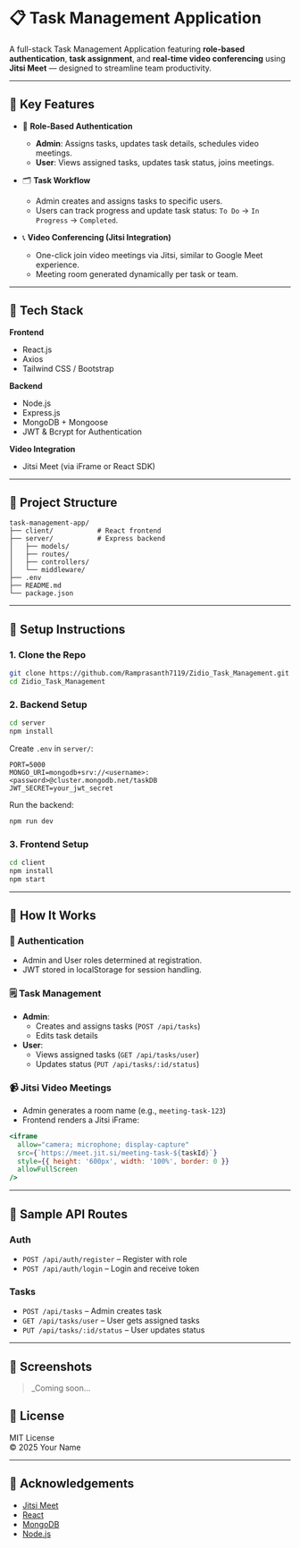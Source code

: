 
# 📋 Task Management Application

A full-stack Task Management Application featuring **role-based authentication**, **task assignment**, and **real-time video conferencing** using **Jitsi Meet** — designed to streamline team productivity.

---

## 🚀 Key Features

- 🔐 **Role-Based Authentication**  
  - **Admin**: Assigns tasks, updates task details, schedules video meetings.  
  - **User**: Views assigned tasks, updates task status, joins meetings.

- 🗂️ **Task Workflow**  
  - Admin creates and assigns tasks to specific users.  
  - Users can track progress and update task status: `To Do` → `In Progress` → `Completed`.

- 📞 **Video Conferencing (Jitsi Integration)**  
  - One-click join video meetings via Jitsi, similar to Google Meet experience.  
  - Meeting room generated dynamically per task or team.

---

## 🧰 Tech Stack

**Frontend**  
- React.js  
- Axios  
- Tailwind CSS / Bootstrap  

**Backend**  
- Node.js  
- Express.js  
- MongoDB + Mongoose  
- JWT & Bcrypt for Authentication  

**Video Integration**  
- Jitsi Meet (via iFrame or React SDK)

---

## 📁 Project Structure

```
task-management-app/
├── client/           # React frontend
├── server/           # Express backend
│   ├── models/
│   ├── routes/
│   ├── controllers/
│   └── middleware/
├── .env
├── README.md
└── package.json
```

---

## 🔧 Setup Instructions

### 1. Clone the Repo
```bash
git clone https://github.com/Ramprasanth7119/Zidio_Task_Management.git
cd Zidio_Task_Management
```

### 2. Backend Setup
```bash
cd server
npm install
```

Create `.env` in `server/`:
```
PORT=5000
MONGO_URI=mongodb+srv://<username>:<password>@cluster.mongodb.net/taskDB
JWT_SECRET=your_jwt_secret
```

Run the backend:
```bash
npm run dev
```

### 3. Frontend Setup
```bash
cd client
npm install
npm start
```

---

## 📌 How It Works

### 🔐 Authentication
- Admin and User roles determined at registration.
- JWT stored in localStorage for session handling.

### 🗒️ Task Management
- **Admin**:
  - Creates and assigns tasks (`POST /api/tasks`)
  - Edits task details
- **User**:
  - Views assigned tasks (`GET /api/tasks/user`)
  - Updates status (`PUT /api/tasks/:id/status`)

### 📹 Jitsi Video Meetings
- Admin generates a room name (e.g., `meeting-task-123`)
- Frontend renders a Jitsi iFrame:

```jsx
<iframe
  allow="camera; microphone; display-capture"
  src={`https://meet.jit.si/meeting-task-${taskId}`}
  style={{ height: '600px', width: '100%', border: 0 }}
  allowFullScreen
/>
```

---

## 🧪 Sample API Routes

### Auth
- `POST /api/auth/register` – Register with role
- `POST /api/auth/login` – Login and receive token

### Tasks
- `POST /api/tasks` – Admin creates task
- `GET /api/tasks/user` – User gets assigned tasks
- `PUT /api/tasks/:id/status` – User updates status

---

## 📸 Screenshots

> _Coming soon...

## 🧾 License

MIT License  
© 2025 Your Name

---

## 🙌 Acknowledgements

- [Jitsi Meet](https://jitsi.org)
- [React](https://reactjs.org)
- [MongoDB](https://mongodb.com)
- [Node.js](https://nodejs.org)
